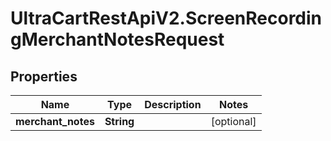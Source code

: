 # UltraCartRestApiV2.ScreenRecordingMerchantNotesRequest

## Properties
Name | Type | Description | Notes
------------ | ------------- | ------------- | -------------
**merchant_notes** | **String** |  | [optional] 


